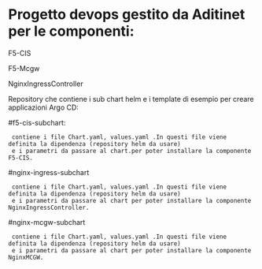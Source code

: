 #  Progetto devops gestito da Aditinet per le componenti:
  F5-CIS
  
  F5-Mcgw
  
  NginxIngressController

 Repository che contiene i sub chart helm  e i template di esempio per creare applicazioni Argo CD:
   
   #f5-cis-subchart:
   
     contiene i file Chart.yaml, values.yaml .In questi file viene definita la dipendenza (repository helm da usare)
     e i parametri da passare al chart.per poter installare la componente F5-CIS.
   
   #nginx-ingress-subchart
   
     contiene i file Chart.yaml, values.yaml .In questi file viene definita la dipendenza (repository helm da usare) 
     e i parametri da passare al chart per poter installare la componente NginxIngressController.
   
   #nginx-mcgw-subchart
   
     contiene i file Chart.yaml, values.yaml .In questi file viene definita la dipendenza (repository helm da usare)
     e i parametri da passare al chart per poter installare la componente NginxMCGW.
